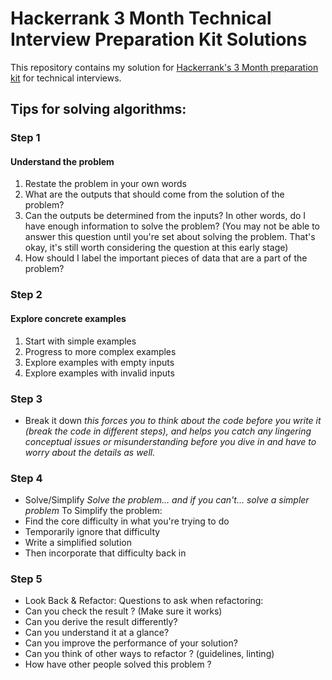 # Hackerrank 3 Month Technical Interview Preparation Kit Solutions
This repository contains my solution for [Hackerrank's 3 Month preparation kit](https://www.hackerrank.com/interview/preparation-kits/three-month-preparation-kit/three-month-week-two/challenges)
for technical interviews. 

## Tips for solving algorithms:
 
### Step 1

#### Understand the problem

1. Restate the problem in your own words
2. What are the outputs that should come from the solution of the problem?
3. Can the outputs be determined from the inputs? In other words, do I have enough information to solve the problem? (You may not be able to answer this question until you're set about solving the problem. That's okay, it's still worth considering the question at this early stage)
 4. How should I label the important pieces of data that are a part of the problem?

### Step 2

#### Explore concrete examples

1. Start with simple examples
2. Progress to more complex examples
3. Explore examples with empty inputs
4. Explore examples with invalid inputs 

### Step 3

- Break it down
 *this forces you to think about the code before you write it (break the code in different steps), and helps you catch any lingering conceptual issues or misunderstanding before you dive in and have to worry about the details as well.*

### Step 4
- Solve/Simplify 
*Solve the problem... and if you can't... solve a simpler problem*
  To Simplify the problem: 
- Find the core difficulty in what you're trying to do
- Temporarily ignore that difficulty
- Write a simplified solution
- Then incorporate that difficulty back in

### Step 5
- Look Back & Refactor:
Questions to ask when refactoring: 
- Can you check the result ?  (Make sure it works)
- Can you derive the result differently?
- Can you understand it at a glance?
- Can you improve the performance of your solution?
- Can you think of other ways to refactor ? (guidelines, linting)
- How have other people solved this problem ?
